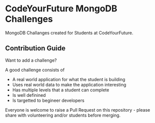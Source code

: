 # CodeYourFuture MongoDB Challenges

MongoDB Challanges created for Students at CodeYourFuture.

## Contribution Guide

Want to add a challenge?

A good challenge consists of

- A real world application for what the student is building
- Uses real world data to make the application interesting
- Has multiple levels that a student can complete
- Is well definined
- Is targetted to begineer developers

Everyone is welcome to raise a Pull Request on this repository - please share with volunteering and/or students before merging.
